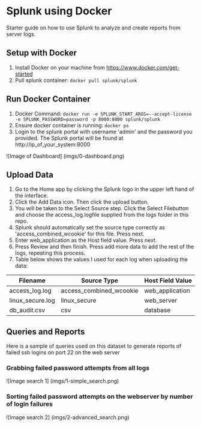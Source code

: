 # Splunk using Docker

Starter guide on how to use Splunk to analyze and create reports from server logs.

## Setup with Docker

1. Install Docker on your machine from https://www.docker.com/get-started 
2. Pull splunk container: ```docker pull splunk/splunk```

## Run Docker Container

1. Docker Command: ```docker run -e SPLUNK_START_ARGS=--accept-license -e SPLUNK_PASSWORD=password -p 8000:8000 splunk/splunk```
2. Ensure docker container is running: ```docker ps```
3. Login to the splunk portal with username 'admin' and the password you provided. The Splunk portal will be found at http://ip_of_your_system:8000

![Image of Dashboard] (imgs/0-dashboard.png)

## Upload Data

1. Go to the Home app by clicking the Splunk logo in the upper left hand of the interface. 
2. Click the Add Data icon. Then click the upload button.
3. You will be taken to the Select Source step. Click the Select Filebutton and choose the access_log.logfile supplied from the logs folder in this repo. 
4. Splunk should automatically set the source type correctly as 'access_combined_wcookie' for this file. Press next.
5. Enter web_application as the Host field value. Press next.
6. Press Review and then finish. Press add more data to add the rest of the logs, repeating this process.
7. Table below shows the values I used for each log when uploading the data: 

Filename | Source Type | Host Field Value
------------ | ------------- | -------------
access_log.log | access_combined_wcookie | web_application
linux_secure.log | linux_secure | web_server
db_audit.csv | csv | database

## Queries and Reports

Here is a sample of queries used on this dataset to generate reports of failed ssh logins on port 22 on the web server

### Grabbing failed password attempts from all logs
![Image search 1] (imgs/1-simple_search.png)

### Sorting failed password attempts on the webserver by number of login failures 
![Image search 2] (imgs/2-advanced_search.png)

